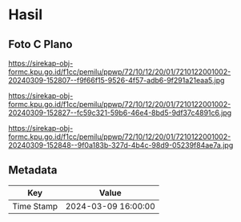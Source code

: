 # Hasil

## Foto C Plano

https://sirekap-obj-formc.kpu.go.id/f1cc/pemilu/ppwp/72/10/12/20/01/7210122001002-20240309-152807--f9f66f15-9526-4f57-adb6-9f291a21eaa5.jpg

https://sirekap-obj-formc.kpu.go.id/f1cc/pemilu/ppwp/72/10/12/20/01/7210122001002-20240309-152827--fc59c321-59b6-46e4-8bd5-9df37c4891c6.jpg

https://sirekap-obj-formc.kpu.go.id/f1cc/pemilu/ppwp/72/10/12/20/01/7210122001002-20240309-152848--9f0a183b-327d-4b4c-98d9-05239f84ae7a.jpg


## Metadata

| Key        | Value               |
| ---------- | ------------------- |
| Time Stamp | 2024-03-09 16:00:00 |




